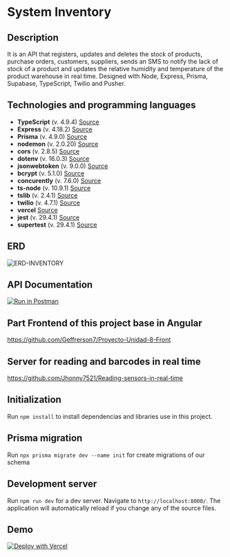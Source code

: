 # System Inventory
## Description

It is an API that registers, updates and deletes the stock of products, purchase orders, customers, suppliers, sends an SMS to notify the lack of stock of a product and updates the relative humidity and temperature of the product warehouse in real time. Designed with Node, Express, Prisma, Supabase, TypeScript, Twilio and Pusher.

## Technologies and programming languages

* **TypeScript** (v. 4.9.4) [Source](https://www.typescriptlang.org/docs/handbook/typescript-in-5-minutes.html)
* **Express** (v. 4.18.2)  [Source](https://www.npmjs.com/package/express)
* **Prisma** (v. 4.9.0) [Source](https://www.prisma.io/docs)
* **nodemon** (v. 2.0.20) [Source](https://www.npmjs.com/package/nodemon)
* **cors** (v. 2.8.5) [Source](https://www.npmjs.com/package/cors)
* **dotenv** (v. 16.0.3) [Source](https://www.npmjs.com/package/dotenv)
* **jsonwebtoken** (v. 9.0.0) [Source](https://www.npmjs.com/package/jsonwebtoken)
* **bcrypt** (v. 5.1.0) [Source](https://www.npmjs.com/package/bcrypt)
* **concurently**  (v. 7.6.0) [Source](https://www.npmjs.com/package/concurrently)
* **ts-node**  (v. 10.9.1) [Source](https://www.npmjs.com/package/ts-node)
* **tslib**  (v. 2.4.1) [Source](https://www.npmjs.com/package/tslib)
* **twilio**  (v. 4.7.1) [Source](https://www.twilio.com/docs/libraries/node)
* **vercel**  [Source](https://vercel.com/docs)
* **jest**  (v. 29.4.1) [Source](https://jestjs.io/docs/getting-started)
* **supertest**  (v. 29.4.1) [Source](https://www.npmjs.com/package/supertest)

## ERD

![ERD-INVENTORY](https://user-images.githubusercontent.com/61089189/230498920-2eb26403-0e05-4336-96f0-9ff5d40b5235.png)

## API Documentation

[![Run in Postman](https://run.pstmn.io/button.svg)](https://documenter.getpostman.com/view/24256278/2s93RZMVfE)

## Part Frontend of this project base in Angular

https://github.com/Geffrerson7/Proyecto-Unidad-8-Front

## Server for reading and barcodes in real time

https://github.com/Jhonny7521/Reading-sensors-in-real-time

## Initialization

Run `npm install` to install dependencias and libraries use in this project.

## Prisma migration

Run `npx prisma migrate dev --name init` for create migrations of our schema

## Development server

Run `npm run dev` for a dev server. Navigate to `http://localhost:8000/`. The application will automatically reload if you change any of the source files.

## Demo

[![Deploy with Vercel](https://vercel.com/button)](https://proyecto-unidad-8-back.vercel.app)

